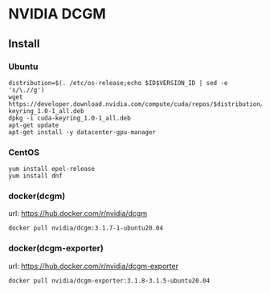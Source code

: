 

# NVIDIA DCGM




## Install

### Ubuntu
```
distribution=$(. /etc/os-release;echo $ID$VERSION_ID | sed -e 's/\.//g')
wget https://developer.download.nvidia.com/compute/cuda/repos/$distribution/x86_64/cuda-keyring_1.0-1_all.deb
dpkg -i cuda-keyring_1.0-1_all.deb
apt-get update
apt-get install -y datacenter-gpu-manager
```


### CentOS
```
yum install epel-release
yum install dnf
```


### docker(dcgm)

url: https://hub.docker.com/r/nvidia/dcgm

```
docker pull nvidia/dcgm:3.1.7-1-ubuntu20.04
```

### docker(dcgm-exporter)

url: https://hub.docker.com/r/nvidia/dcgm-exporter
```
docker pull nvidia/dcgm-exporter:3.1.8-3.1.5-ubuntu20.04
```
